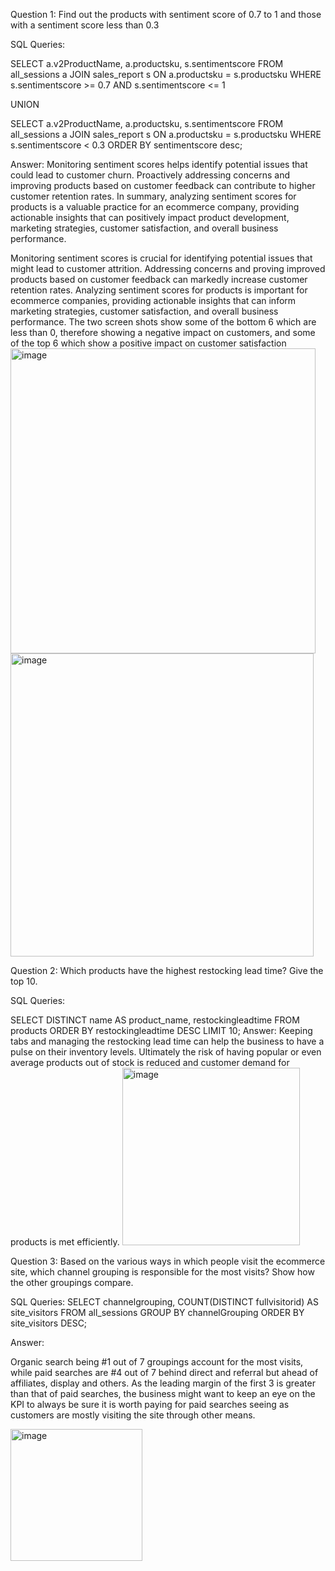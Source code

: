Question 1: Find out the products with sentiment score of 0.7 to 1 and those with a sentiment score less than 0.3

SQL Queries:


SELECT
    a.v2ProductName,
    a.productsku,
    s.sentimentscore
FROM
    all_sessions a
JOIN
    sales_report s ON a.productsku = s.productsku
WHERE
    s.sentimentscore >= 0.7 AND s.sentimentscore <= 1

UNION

SELECT
    a.v2ProductName,
    a.productsku,
    s.sentimentscore
FROM
    all_sessions a
JOIN
    sales_report s ON a.productsku = s.productsku
WHERE
    s.sentimentscore < 0.3
ORDER BY sentimentscore desc;

Answer:
Monitoring sentiment scores helps identify potential issues that could lead to customer churn. Proactively addressing concerns and improving products based on customer feedback can contribute to higher customer retention rates.
In summary, analyzing sentiment scores for products is a valuable practice for an ecommerce company, providing actionable insights that can positively impact product development, marketing strategies, customer satisfaction, and overall business performance.

Monitoring sentiment scores is crucial for identifying potential issues that might lead to customer attrition. Addressing concerns and proving improved products based on customer feedback can markedly increase customer retention rates. Analyzing sentiment scores for products is important for ecommerce companies, providing actionable insights that can inform marketing strategies, customer satisfaction, and overall business performance. The two screen shots show some of the bottom 6 which are less than 0, therefore showing a negative impact on customers, and some of the top 6 which show a positive impact on customer satisfaction
<img width="488" alt="image" src="https://github.com/Fadzai-Roselyn/SQL-Project-LHL/assets/146916613/98492280-8381-4a1d-953d-2cdce28b9e59">
<img width="485" alt="image" src="https://github.com/Fadzai-Roselyn/SQL-Project-LHL/assets/146916613/5da42abd-a372-4d25-8e2c-38066d50b2be">

Question 2: Which products have the highest restocking lead time? Give the top 10.

SQL Queries:

SELECT DISTINCT
    name AS product_name,
    restockingleadtime
FROM
    products
ORDER BY
    restockingleadtime DESC
LIMIT 10;
Answer: 
Keeping tabs and managing the restocking lead time can help the business to have a pulse on their inventory levels. Ultimately the risk of having popular or even average products out of stock is reduced and customer demand for products is met efficiently.
<img width="284" alt="image" src="https://github.com/Fadzai-Roselyn/SQL-Project-LHL/assets/146916613/1e656593-d24a-48f9-b959-e05e50fd8009">

Question 3: Based on the various ways in which people visit the ecommerce site, which channel grouping is responsible for the most visits? Show how the other groupings compare.

SQL Queries: 
SELECT
    channelgrouping,
    COUNT(DISTINCT fullvisitorid) AS site_visitors
FROM
    all_sessions
GROUP BY
    channelGrouping
ORDER BY
    site_visitors DESC;


Answer: 

Organic search being #1 out of 7 groupings account for the most visits, while paid searches are #4 out of 7 behind direct and referral but ahead of affiliates, display and others. As the leading margin of the first 3 is greater than that of paid searches, the business might want to keep an eye on the KPI to always be sure it is worth paying for paid searches seeing as customers are mostly visiting the site through other means.

<img width="211" alt="image" src="https://github.com/Fadzai-Roselyn/SQL-Project-LHL/assets/146916613/5dfac097-a5cf-4c20-a353-73f5fd700e31">


